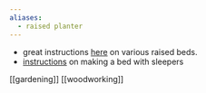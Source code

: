 ```yaml
---
aliases:
  - raised planter
---
```


- great instructions [here](https://www.thrive.org.uk/files/documents/Information-service/How-to-build-raised-beds-final_Nov08-compressed.pdf) on various raised beds.
- [instructions](https://www.jacksons-fencing.co.uk/the-edit/how-to-build-a-raised-garden-bed-with-sleepers) on making a bed with sleepers

[[gardening]]
[[woodworking]]
